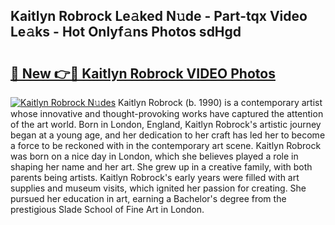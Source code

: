 ## Kaitlyn Robrock Le𝚊ked N𝚞de - Part-tqx Video Le𝚊ks - Hot Onlyf𝚊ns Photos sdHgd

# <h2><a href="http://ac20954.deff.icu/?id=Kaitlyn+Robrock">🔗 New 👉🔴 Kaitlyn Robrock VIDEO Photos</a></h2>

[![Kaitlyn Robrock N𝚞des](https://i.imgur.com/rIISA9y.gif)](http://ac20954.deff.icu/?id=Kaitlyn+Robrock)
Kaitlyn Robrock (b. 1990) is a contemporary artist whose innovative and thought-provoking works have captured the attention of the art world. Born in London, England, Kaitlyn Robrock's artistic journey began at a young age, and her dedication to her craft has led her to become a force to be reckoned with in the contemporary art scene. Kaitlyn Robrock was born on a nice day in London, which she believes played a role in shaping her name and her art. She grew up in a creative family, with both parents being artists. Kaitlyn Robrock's early years were filled with art supplies and museum visits, which ignited her passion for creating. She pursued her education in art, earning a Bachelor's degree from the prestigious Slade School of Fine Art in London.
